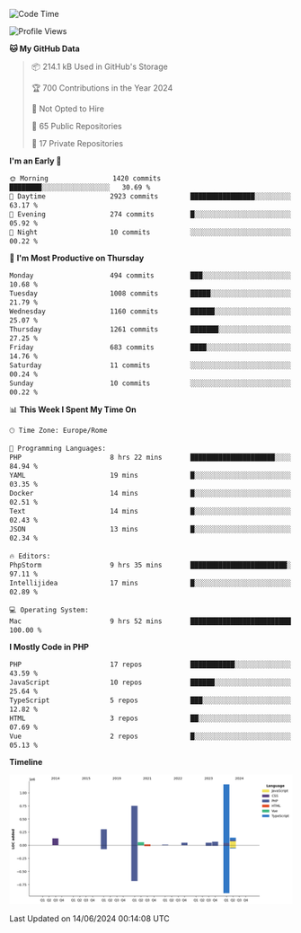 <!--START_SECTION:waka-->
![Code Time](http://img.shields.io/badge/Code%20Time-5%2C101%20hrs%209%20mins-blue)

![Profile Views](http://img.shields.io/badge/Profile%20Views-0-blue)

**🐱 My GitHub Data** 

> 📦 214.1 kB Used in GitHub's Storage 
 > 
> 🏆 700 Contributions in the Year 2024
 > 
> 🚫 Not Opted to Hire
 > 
> 📜 65 Public Repositories 
 > 
> 🔑 17 Private Repositories 
 > 
**I'm an Early 🐤** 

```text
🌞 Morning                1420 commits        ████████░░░░░░░░░░░░░░░░░   30.69 % 
🌆 Daytime                2923 commits        ████████████████░░░░░░░░░   63.17 % 
🌃 Evening                274 commits         █░░░░░░░░░░░░░░░░░░░░░░░░   05.92 % 
🌙 Night                  10 commits          ░░░░░░░░░░░░░░░░░░░░░░░░░   00.22 % 
```
📅 **I'm Most Productive on Thursday** 

```text
Monday                   494 commits         ███░░░░░░░░░░░░░░░░░░░░░░   10.68 % 
Tuesday                  1008 commits        █████░░░░░░░░░░░░░░░░░░░░   21.79 % 
Wednesday                1160 commits        ██████░░░░░░░░░░░░░░░░░░░   25.07 % 
Thursday                 1261 commits        ███████░░░░░░░░░░░░░░░░░░   27.25 % 
Friday                   683 commits         ████░░░░░░░░░░░░░░░░░░░░░   14.76 % 
Saturday                 11 commits          ░░░░░░░░░░░░░░░░░░░░░░░░░   00.24 % 
Sunday                   10 commits          ░░░░░░░░░░░░░░░░░░░░░░░░░   00.22 % 
```


📊 **This Week I Spent My Time On** 

```text
🕑︎ Time Zone: Europe/Rome

💬 Programming Languages: 
PHP                      8 hrs 22 mins       █████████████████████░░░░   84.94 % 
YAML                     19 mins             █░░░░░░░░░░░░░░░░░░░░░░░░   03.35 % 
Docker                   14 mins             █░░░░░░░░░░░░░░░░░░░░░░░░   02.51 % 
Text                     14 mins             █░░░░░░░░░░░░░░░░░░░░░░░░   02.43 % 
JSON                     13 mins             █░░░░░░░░░░░░░░░░░░░░░░░░   02.34 % 

🔥 Editors: 
PhpStorm                 9 hrs 35 mins       ████████████████████████░   97.11 % 
Intellijidea             17 mins             █░░░░░░░░░░░░░░░░░░░░░░░░   02.89 % 

💻 Operating System: 
Mac                      9 hrs 52 mins       █████████████████████████   100.00 % 
```

**I Mostly Code in PHP** 

```text
PHP                      17 repos            ███████████░░░░░░░░░░░░░░   43.59 % 
JavaScript               10 repos            ██████░░░░░░░░░░░░░░░░░░░   25.64 % 
TypeScript               5 repos             ███░░░░░░░░░░░░░░░░░░░░░░   12.82 % 
HTML                     3 repos             ██░░░░░░░░░░░░░░░░░░░░░░░   07.69 % 
Vue                      2 repos             █░░░░░░░░░░░░░░░░░░░░░░░░   05.13 % 
```



**Timeline**

![Lines of Code chart](https://raw.githubusercontent.com/frnwtr/frnwtr/main/assets/bar_graph.png)


 Last Updated on 14/06/2024 00:14:08 UTC
<!--END_SECTION:waka-->